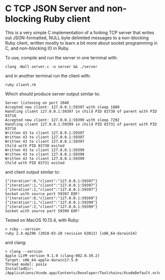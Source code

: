 # C TCP JSON Server and non-blocking Ruby client

This is a very simple C implementation of a forking TCP server that writes out
JSON-formatted, NULL byte delimited messages to a non-blocking Ruby client,
written mostly to learn a bit more about socket programming in C, and
non-blocking IO in Ruby.

To use, compile and run the server in one terminal with:
```
clang -Wall server.c -o server && ./server
```
and in another terminal run the client with:
```
ruby client.rb
```

Which should produce server output similar to:
```
Server listening on port 2048
Accepted new client: 127.0.0.1:59397 with sleep 1889
Handling client 127.0.0.1:59397 in child PID 83730 of parent with PID 83716
Accepted new client: 127.0.0.1:59399 with sleep 7292
Handling client 127.0.0.1:59399 in child PID 83731 of parent with PID 83716
Written 43 to client 127.0.0.1:59397
Written 43 to client 127.0.0.1:59397
Written 43 to client 127.0.0.1:59397
Child with PID 83730 exited
Written 43 to client 127.0.0.1:59399
Written 43 to client 127.0.0.1:59399
Written 43 to client 127.0.0.1:59399
Child with PID 83731 exited
```
and client output similar to:
```
{"iteration":0,"client":"127.0.0.1:59397"}
{"iteration":1,"client":"127.0.0.1:59397"}
{"iteration":2,"client":"127.0.0.1:59397"}
Socket with source port 59397 EOF!
{"iteration":0,"client":"127.0.0.1:59399"}
{"iteration":1,"client":"127.0.0.1:59399"}
{"iteration":2,"client":"127.0.0.1:59399"}
Socket with source port 59399 EOF!
```

Tested on MacOS 10.13.4, with Ruby:
```
> ruby --version
ruby 2.4.4p296 (2018-03-28 revision 63013) [x86_64-darwin14]
```
and clang:
```
> clang --version
Apple LLVM version 9.1.0 (clang-902.0.39.2)
Target: x86_64-apple-darwin17.5.0
Thread model: posix
InstalledDir: /Applications/Xcode.app/Contents/Developer/Toolchains/XcodeDefault.xctoolchain/usr/bin
```
